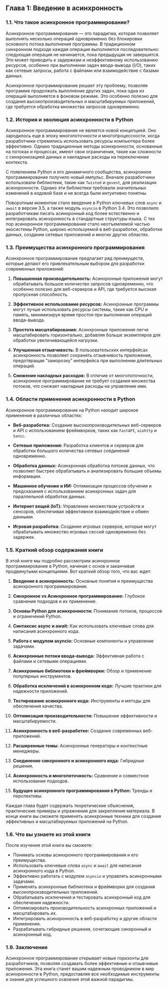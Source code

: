## **Глава 1: Введение в асинхронность**

### **1.1. Что такое асинхронное программирование?**

Асинхронное программирование — это парадигма, которая позволяет выполнять несколько операций одновременно без блокировки основного потока выполнения программы. В традиционном синхронном подходе каждая операция выполняется последовательно: следующая операция не начинается, пока предыдущая не завершится. Это может приводить к задержкам и неэффективному использованию ресурсов, особенно при выполнении задач ввода-вывода (I/O), таких как сетевые запросы, работа с файлами или взаимодействие с базами данных.

Асинхронное программирование решает эту проблему, позволяя программе продолжать выполнение других задач, пока одна из операций выполняется в фоновом режиме. Это особенно полезно для создания высокопроизводительных и масштабируемых приложений, где требуется обработка множества запросов одновременно.

### **1.2. История и эволюция асинхронности в Python**

Асинхронное программирование не является новой концепцией. Оно зародилось еще в эпоху многопоточности и многопроцессности, когда разработчики стремились использовать ресурсы компьютера более эффективно. Однако традиционные методы асинхронности, основанные на потоках и процессах, имеют свои ограничения, такие как сложности с синхронизацией данных и накладные расходы на переключение контекста.

С появлением Python и его динамичного сообщества, асинхронное программирование получило новый импульс. Вначале разработчики использовали библиотеки, такие как `Twisted` и `gevent`, для реализации асинхронности. Однако эти библиотеки требовали значительных изменений в кодовой базе и не всегда были интуитивно понятны.

Поворотным моментом стало введение в Python ключевых слов `async` и `await` в версии 3.5, а также модуль `asyncio` в Python 3.4. Это позволило разработчикам писать асинхронный код более естественно и интегрировать асинхронность в стандартные структуры языка. С тех пор асинхронное программирование стало неотъемлемой частью экосистемы Python, широко используемой в веб-разработке, обработке данных, создании сетевых приложений и многих других областях.

### **1.3. Преимущества асинхронного программирования**

Асинхронное программирование предлагает ряд преимуществ, которые делают его привлекательным выбором для разработки современных приложений:

1. **Повышенная производительность:** Асинхронные приложения могут обрабатывать большое количество запросов одновременно, что особенно полезно для веб-серверов и API, где требуется высокая пропускная способность.

2. **Эффективное использование ресурсов:** Асинхронные программы могут лучше использовать ресурсы системы, такие как CPU и память, минимизируя время простоя при выполнении операций ввода-вывода.

3. **Простота масштабирования:** Асинхронные приложения легче масштабировать горизонтально, добавляя больше экземпляров для обработки увеличивающейся нагрузки.

4. **Улучшенная отзывчивость:** В пользовательских интерфейсах асинхронность позволяет сохранять отзывчивость приложения, предотвращая "заморозку" интерфейса при выполнении длительных операций.

5. **Снижение накладных расходов:** В отличие от многопоточности, асинхронное программирование не требует создания множества потоков, что снижает накладные расходы на управление ими.

### **1.4. Области применения асинхронности в Python**

Асинхронное программирование на Python находит широкое применение в различных областях:

- **Веб-разработка:** Создание высокопроизводительных веб-серверов и API с использованием фреймворков, таких как `FastAPI`, `aiohttp` и `Sanic`.
  
- **Сетевые приложения:** Разработка клиентов и серверов для обработки большого количества сетевых соединений одновременно.
  
- **Обработка данных:** Асинхронная обработка потоков данных, что позволяет быстрее обрабатывать и анализировать большие объемы информации.
  
- **Машинное обучение и ИИ:** Оптимизация процессов обучения и предсказания с использованием асинхронных задач для параллельной обработки данных.
  
- **Интернет вещей (IoT):** Управление множеством устройств и сенсоров, обеспечивая эффективное взаимодействие и обмен данными.
  
- **Игровая разработка:** Создание игровых серверов, которые могут обрабатывать множество игровых сессий одновременно без задержек.

### **1.5. Краткий обзор содержания книги**

В этой книге мы подробно рассмотрим асинхронное программирование в Python, начиная с основ и заканчивая продвинутыми концепциями. Вот краткий обзор того, что вас ждет:

1. **Введение в асинхронность:** Основные понятия и преимущества асинхронного программирования.
   
2. **Синхронное vs Асинхронное программирование:** Глубокое сравнение подходов и их применение.
   
3. **Основы Python для асинхронности:** Понимание потоков, процессов и ограничений Python.
   
4. **Синтаксис async и await:** Как использовать ключевые слова для написания асинхронного кода.
   
5. **Работа с модулем asyncio:** Основные компоненты и управление задачами.
   
6. **Асинхронные потоки ввода-вывода:** Эффективная работа с файлами и сетевыми операциями.
   
7. **Асинхронные библиотеки и фреймворки:** Обзор и применение популярных инструментов.
   
8. **Обработка исключений в асинхронном коде:** Лучшие практики для надежности приложений.
   
9. **Тестирование асинхронного кода:** Инструменты и методы для обеспечения качества.
   
10. **Оптимизация производительности:** Повышение эффективности и масштабируемости.
    
11. **Асинхронность в веб-разработке:** Создание современных веб-приложений.
    
12. **Расширенные темы:** Асинхронные генераторы и контекстные менеджеры.
    
13. **Соединение синхронного и асинхронного кода:** Гибридные решения.
    
14. **Асинхронность и многопоточность:** Сравнение и совместное использование подходов.
    
15. **Будущее асинхронного программирования в Python:** Тренды и перспективы.

Каждая глава будет содержать теоретические объяснения, практические примеры и упражнения для закрепления материала. В конце книги вы сможете применять асинхронные техники для создания эффективных и масштабируемых приложений на Python.

### **1.6. Что вы узнаете из этой книги**

После изучения этой книги вы сможете:

- Понимать основы асинхронного программирования и его преимущества.
- Использовать ключевые слова `async` и `await` для написания асинхронного кода в Python.
- Эффективно работать с модулем `asyncio` и управлять асинхронными задачами.
- Применять асинхронные библиотеки и фреймворки для создания высокопроизводительных приложений.
- Обрабатывать исключения и тестировать асинхронный код для обеспечения надежности.
- Оптимизировать производительность асинхронных приложений и масштабировать их.
- Интегрировать асинхронность в веб-разработку и другие области применения.
- Разрабатывать гибридные решения, сочетающие синхронный и асинхронный код.

### **1.9. Заключение**

Асинхронное программирование открывает новые горизонты для разработчиков, позволяя создавать более эффективные и отзывчивые приложения. Эта книга станет вашим надежным проводником в мир асинхронности в Python, предоставляя все необходимые инструменты и знания для успешного освоения этой важной парадигмы.
